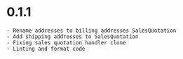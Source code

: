 # 0.1.1
    - Rename addresses to billing addresses SalesQuotation
    - Add shipping addresses to SalesQuotation   
    - Fixing sales quotation handler clone
    - Linting and format code
